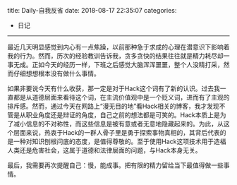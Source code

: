 title: Daily-自我反省
date: 2018-08-17 22:35:07
categories:
- 日记

---

最近几天明显感觉到内心有一点焦躁，以前那种急于求成的心理在潜意识下影响着我的行为。然而，历次的经验教训告诉我，贪多贪快的结果往往就是精力耗尽却一事无成。正如今天的经历一样，下班之后感觉大脑浑浑噩噩，整个人没精打采，然而仔细想想根本没有做什么事情。

如果非要说今天有什么收获，那一定是对于Hack这个词有了新的认识。过去我一直都是从道德层面来看待这个词，在主流价值观中是一个贬义词，进而有了主观的排斥感。然而，通过今天在网路上“漫无目的地”看Hack相关的博客，我才发现不管是从职业角度还是辩证的角度，自己之前的想法都是可笑的。Hack本质上是为了减小信息的不对称性，而这些信息是被有意或者无意地隐藏起来的。为此，从这个层面来说，热衷于Hack的一群人骨子里是勇于探索事物真相的，其背后代表的是一种对知识刨根问底的态度，是值得尊敬的。至于使用Hack这项技术用于造福人类还是危害社会，这属于道德和法律层面的问题，与Hack本身无关。

最后，我需要再次提醒自己：慢，能成事。把有限的精力留给当下最值得做一些事情。